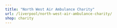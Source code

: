 ```yaml
---
title: "North West Air Ambulance Charity"
url: /liverpool/north-west-air-ambulance-charity/
shop: charity
---
```

